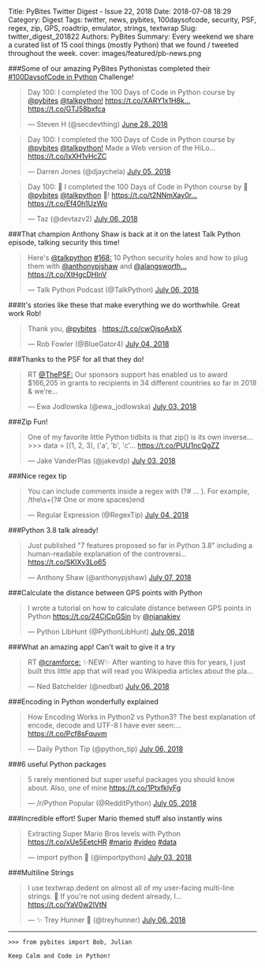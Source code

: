 Title: PyBites Twitter Digest - Issue 22, 2018
Date: 2018-07-08 18:29
Category: Digest
Tags: twitter, news, pybites, 100daysofcode, security, PSF, regex, zip, GPS, roadtrip, emulator, strings, textwrap
Slug: twitter_digest_201822
Authors: PyBites
Summary: Every weekend we share a curated list of 15 cool things (mostly Python) that we found / tweeted throughout the week.
cover: images/featured/pb-news.png

###Some of our amazing PyBites Pythonistas completed their [#100DaysofCode in Python](https://talkpython.fm/100days?s=pybites) Challenge!

<blockquote class="twitter-tweet"><p>Day 100: I completed the 100 Days of Code in Python course by <a href="https://twitter.com/@pybites" target="_blank">@pybites</a> <a href="https://twitter.com/@talkpython!" target="_blank">@talkpython!</a> <a href="https://t.co/XARY1x1H8k…" title="https://t.co/XARY1x1H8k…" target="_blank">https://t.co/XARY1x1H8k…</a> <a href="https://t.co/GTJ58bxfca" title="https://t.co/GTJ58bxfca" target="_blank">https://t.co/GTJ58bxfca</a></p>— Steven H (@secdevthing) <a href="https://twitter.com/secdevthing/status/1012431239519744000" data-datetime="2018-06-28T20:23:12+00:00">June 28, 2018</a></blockquote>

<blockquote class="twitter-tweet"><p>Day 100: I completed the 100 Days of Code in Python course by <a href="https://twitter.com/@pybites" target="_blank">@pybites</a> <a href="https://twitter.com/@talkpython!" target="_blank">@talkpython!</a> Made a Web version of the HiLo… <a href="https://t.co/IxXH1vHcZC" title="https://t.co/IxXH1vHcZC" target="_blank">https://t.co/IxXH1vHcZC</a></p>— Darren Jones (@djaychela) <a href="https://twitter.com/djaychela/status/1014774998647607298" data-datetime="2018-07-05T07:36:27+00:00">July 05, 2018</a></blockquote>


<blockquote class="twitter-tweet"><p>Day 100: 🥳 I completed the 100 Days of Code in Python course by 💙 <a href="https://twitter.com/@pybites" target="_blank">@pybites</a> <a href="https://twitter.com/@talkpython" target="_blank">@talkpython</a> 💙! <a href="https://t.co/t2NNmXay0r…" title="https://t.co/t2NNmXay0r…" target="_blank">https://t.co/t2NNmXay0r…</a> <a href="https://t.co/Ef40h1UzWo" title="https://t.co/Ef40h1UzWo" target="_blank">https://t.co/Ef40h1UzWo</a></p>— Taz (@devtazv2) <a href="https://twitter.com/devtazv2/status/1015222577239810049" data-datetime="2018-07-06T13:14:58+00:00">July 06, 2018</a></blockquote>


###That champion Anthony Shaw is back at it on the latest Talk Python episode, talking security this time!

<blockquote class="twitter-tweet"><p>Here's <a href="https://twitter.com/@talkpython" target="_blank">@talkpython</a> <a href="https://twitter.com/search/#168:" target="_blank">#168:</a> 10 Python security holes and how to plug them with <a href="https://twitter.com/@anthonypjshaw" target="_blank">@anthonypjshaw</a> and <a href="https://twitter.com/@alangsworth…" target="_blank">@alangsworth…</a> <a href="https://t.co/XtHgcDHlnV" title="https://t.co/XtHgcDHlnV" target="_blank">https://t.co/XtHgcDHlnV</a></p>— Talk Python Podcast (@TalkPython) <a href="https://twitter.com/TalkPython/status/1015352713918500864" data-datetime="2018-07-06T21:52:05+00:00">July 06, 2018</a></blockquote>


###It's stories like these that make everything we do worthwhile. Great work Rob!

<blockquote class="twitter-tweet"><p>Thank you, <a href="https://twitter.com/@pybites" target="_blank">@pybites</a> . <a href="https://t.co/cwOjsoAxbX" title="https://t.co/cwOjsoAxbX" target="_blank">https://t.co/cwOjsoAxbX</a></p>— Rob Fowler (@BlueGator4) <a href="https://twitter.com/BlueGator4/status/1014584469339148293" data-datetime="2018-07-04T18:59:22+00:00">July 04, 2018</a></blockquote>


###Thanks to the PSF for all that they do!

<blockquote class="twitter-tweet"><p>RT <a href="https://twitter.com/@ThePSF:" target="_blank">@ThePSF:</a> Our sponsors support has enabled us to award $166,205 in grants to recipients in 34 different countries so far in 2018 &amp; we’re…</p>— Ewa Jodlowska (@ewa_jodlowska) <a href="https://twitter.com/ewa_jodlowska/status/1014257389049171968" data-datetime="2018-07-03T21:19:40+00:00">July 03, 2018</a></blockquote>


###Zip Fun!

<blockquote class="twitter-tweet"><p>One of my favorite little Python tidbits is that zip() is its own inverse... &gt;&gt;&gt; data = [(1, 2, 3), ('a', 'b', 'c'… <a href="https://t.co/PUU1ncQgZZ" title="https://t.co/PUU1ncQgZZ" target="_blank">https://t.co/PUU1ncQgZZ</a></p>— Jake VanderPlas (@jakevdp) <a href="https://twitter.com/jakevdp/status/1014258560614580225" data-datetime="2018-07-03T21:24:19+00:00">July 03, 2018</a></blockquote>


###Nice regex tip

<blockquote class="twitter-tweet"><p>You can include comments inside a regex with (?# ... ). For example, /the\s+(?# One or more spaces)end</p>— Regular Expression (@RegexTip) <a href="https://twitter.com/RegexTip/status/1014524676079603718" data-datetime="2018-07-04T15:01:46+00:00">July 04, 2018</a></blockquote>


###Python 3.8 talk already!

<blockquote class="twitter-tweet"><p>Just published "7 features proposed so far in Python 3.8" including a human-readable explanation of the controversi… <a href="https://t.co/SKlXv3Lo65" title="https://t.co/SKlXv3Lo65" target="_blank">https://t.co/SKlXv3Lo65</a></p>— Anthony Shaw (@anthonypjshaw) <a href="https://twitter.com/anthonypjshaw/status/1015501733202518016" data-datetime="2018-07-07T07:44:14+00:00">July 07, 2018</a></blockquote>


###Calculate the distance between GPS points with Python

<blockquote class="twitter-tweet"><p>I wrote a tutorial on how to calculate distance between GPS points in Python <a href="https://t.co/24CjCpGSin" title="https://t.co/24CjCpGSin" target="_blank">https://t.co/24CjCpGSin</a> by <a href="https://twitter.com/@njanakiev" target="_blank">@njanakiev</a></p>— Python LibHunt (@PythonLibHunt) <a href="https://twitter.com/PythonLibHunt/status/1015266053465636865" data-datetime="2018-07-06T16:07:44+00:00">July 06, 2018</a></blockquote>


###What an amazing app! Can't wait to give it a try

<blockquote class="twitter-tweet"><p>RT <a href="https://twitter.com/@cramforce:" target="_blank">@cramforce:</a> ✨NEW✨ After wanting to have this for years, I just built this little app that will read you Wikipedia articles about the pla…</p>— Ned Batchelder (@nedbat) <a href="https://twitter.com/nedbat/status/1015381840964849664" data-datetime="2018-07-06T23:47:50+00:00">July 06, 2018</a></blockquote>


###Encoding in Python wonderfully explained

<blockquote class="twitter-tweet"><p>How Encoding Works in Python2 vs Python3? The best explanation of encode, decode and UTF-8 I have ever seen:… <a href="https://t.co/Pcf8sFquvm" title="https://t.co/Pcf8sFquvm" target="_blank">https://t.co/Pcf8sFquvm</a></p>— Daily Python Tip (@python_tip) <a href="https://twitter.com/python_tip/status/1015127204320239616" data-datetime="2018-07-06T06:56:00+00:00">July 06, 2018</a></blockquote>


###6 useful Python packages

<blockquote class="twitter-tweet"><p>5 rarely mentioned but super useful packages you should know about. Also, one of mine <a href="https://t.co/1PtxfklyFg" title="https://t.co/1PtxfklyFg" target="_blank">https://t.co/1PtxfklyFg</a></p>— /r/Python Popular (@RedditPython) <a href="https://twitter.com/RedditPython/status/1014947028181364736" data-datetime="2018-07-05T19:00:02+00:00">July 05, 2018</a></blockquote>


###Incredible effort! Super Mario themed stuff also instantly wins

<blockquote class="twitter-tweet"><p>Extracting Super Mario Bros levels with Python <a href="https://t.co/xUe5EetcHR" title="https://t.co/xUe5EetcHR" target="_blank">https://t.co/xUe5EetcHR</a> <a href="https://twitter.com/search/#mario" target="_blank">#mario</a> <a href="https://twitter.com/search/#video" target="_blank">#video</a> <a href="https://twitter.com/search/#data" target="_blank">#data</a></p>— import python 🐍 (@importpython) <a href="https://twitter.com/importpython/status/1013951588430315520" data-datetime="2018-07-03T01:04:31+00:00">July 03, 2018</a></blockquote>


###Multiline Strings

<blockquote class="twitter-tweet"><p>I use textwrap.dedent on almost all of my user-facing multi-line strings. 🐍 If you're not using dedent already, I… <a href="https://t.co/YaV0w2lVtN" title="https://t.co/YaV0w2lVtN" target="_blank">https://t.co/YaV0w2lVtN</a></p>— ✨ Trey Hunner 🐍 (@treyhunner) <a href="https://twitter.com/treyhunner/status/1015306892103561217" data-datetime="2018-07-06T18:50:01+00:00">July 06, 2018</a></blockquote>	

---

	>>> from pybites import Bob, Julian

	Keep Calm and Code in Python!
